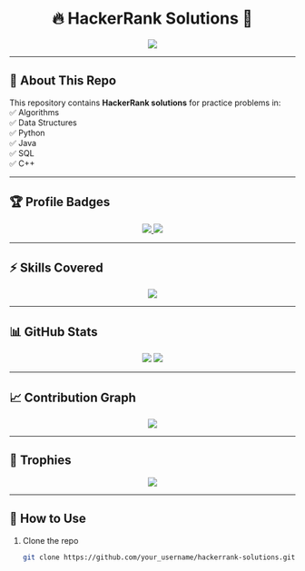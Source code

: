 <h1 align="center">🔥 HackerRank Solutions 🚀</h1>

<p align="center">
  <img src="https://readme-typing-svg.herokuapp.com?font=Fira+Code&size=25&duration=3000&pause=500&color=00FF00&center=true&vCenter=true&width=500&lines=Welcome+to+HackerRank+Solutions;DSA+%26+Competitive+Programming;Python+|+C%2B%2B+|+Java+|+SQL" />
</p>

---

## 📌 About This Repo  
This repository contains **HackerRank solutions** for practice problems in:  
✅ Algorithms  
✅ Data Structures  
✅ Python  
✅ Java  
✅ SQL  
✅ C++  

---

## 🏆 Profile Badges  

<p align="center">
  <a href="https://www.hackerrank.com/your_id">
    <img src="https://img.shields.io/badge/HackerRank-Profile-brightgreen?style=for-the-badge&logo=HackerRank" />
  </a>
  <a href="https://leetcode.com/your_id">
    <img src="https://img.shields.io/badge/LeetCode-Profile-orange?style=for-the-badge&logo=LeetCode" />
  </a>
</p>

---

## ⚡ Skills Covered  

<p align="center">
  <img src="https://skillicons.dev/icons?i=python,cpp,java,mysql,git,linux" />
</p>

---

## 📊 GitHub Stats  

<p align="center">
  <img src="https://github-readme-stats.vercel.app/api?username=your_username&show_icons=true&theme=radical" />
  <img src="https://github-readme-streak-stats.herokuapp.com/?user=your_username&theme=radical" />
</p>

---

## 📈 Contribution Graph  

<p align="center">
  <img src="https://github-readme-activity-graph.vercel.app/graph?username=your_username&theme=react-dark" />
</p>

---

## 🏅 Trophies  

<p align="center">
  <img src="https://github-profile-trophy.vercel.app/?username=your_username&theme=matrix&column=7" />
</p>

---

## 🚀 How to Use  

1. Clone the repo  
   ```bash
   git clone https://github.com/your_username/hackerrank-solutions.git
